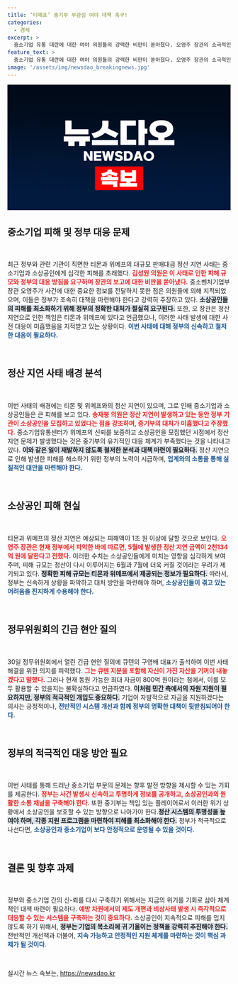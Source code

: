 ```yaml
---
title: ‘티메프’ 중기부 무관심 여야 대책 촉구!
categories:
  - 경제
excerpt: >
  중소기업 유통 대란에 대한 여야 의원들의 강력한 비판이 쏟아졌다. 오영주 장관의 소극적인 대응이 소상공인 피해를 키웠다는 지적과 함께, 피해 규모가 1조 원 이상으로 추정되는 상황! 과연 정부는 어떤 대책을 마련할까?
feature_text: >
  중소기업 유통 대란에 대한 여야 의원들의 강력한 비판이 쏟아졌다. 오영주 장관의 소극적인 대응이 소상공인 피해를 키웠다는 지적과 함께, 피해 규모가 1조 원 이상으로 추정되는 상황! 과연 정부는 어떤 대책을 마련할까?
image: '/assets/img/newsdao_breakingnews.jpg'
---
```


<p><img src="/assets/img/newsdao_breakingnews.jpg" alt="koreaapp 속보" /></p>

<h2 data-ke-size="size26">중소기업 피해 및 정부 대응 문제</h2>

<p data-ke-size="size16">&nbsp;</p>

<p>최근 정부와 관련 기관이 직면한 티몬과 위메프의 대규모 판매대금 정산 지연 사태는 중소기업과 소상공인에게 심각한 피해를 초래했다. <b><span style="color: #ee2323;">김성원 의원은 이 사태로 인한 피해 규모와 정부의 대응 방침을 요구하며 장관의 보고에 대한 비판을 쏟아냈다.</span></b> 중소벤처기업부 장관 오영주가 사건에 대한 중요한 정보를 전달하지 못한 점은 의원들에 의해 지적되었으며, 이들은 정부가 조속히 대책을 마련해야 한다고 강력히 주장하고 있다. <b><span style="  background-color: #21538527;">소상공인들의 피해를 최소화하기 위해 정부의 정확한 대처가 절실히 요구된다.</span></b> 또한, 오 장관은 정산 지연으로 인한 책임은 티몬과 위메프에 있다고 언급했으나, 이러한 사태 발생에 대한 사전 대응이 미흡했음을 지적받고 있는 상황이다. <b><span style="color: #1a5490;">이번 사태에 대해 정부의 신속하고 철저한 대응이 필요하다.</span></b> </p>

<p data-ke-size="size16">&nbsp;</p>

<h2 data-ke-size="size26">정산 지연 사태 배경 분석</h2>

<p data-ke-size="size16">&nbsp;</p>

<p>이번 사태의 배경에는 티몬 및 위메프와의 정산 지연이 있으며, 그로 인해 중소기업과 소상공인들은 큰 피해를 보고 있다. <b><span style="color: #ee2323;">송재봉 의원은 정산 지연이 발생하고 있는 동안 정부 기관이 소상공인을 모집하고 있었다는 점을 강조하며, 중기부의 대처가 미흡했다고 주장했다.</span></b> 중소기업유통센터가 위메프의 신뢰를 보증하고 소상공인을 모집했던 시점에서 정산 지연 문제가 발생했다는 것은 중기부의 유기적인 대응 체계가 부족했다는 것을 나타내고 있다. <b><span style="    background-color: #21538527;">이와 같은 일이 재발하지 않도록 철저한 분석과 대책 마련이 필요하다.</span></b> 정산 지연으로 인해 발생한 피해를 해소하기 위한 정부의 노력이 시급하며, <b><span style="color: #1a5490;">업계와의 소통을 통해 실질적인 대안을 마련해야 한다.</span></b></p>

<p data-ke-size="size16">&nbsp;</p>

<h2 data-ke-size="size26">소상공인 피해 현실</h2>

<p data-ke-size="size16">&nbsp;</p>

<p>티몬과 위메프의 정산 지연은 예상되는 피해액이 1조 원 이상에 달할 것으로 보인다. <b><span style="color: #ee2323;">오영주 장관은 현재 정부에서 파악한 바에 따르면, 5월에 발생한 정산 지연 금액이 2천134억 원에 달한다고 전했다.</span></b> 이러한 수치는 소상공인들에게 미치는 영향을 심각하게 보여주며, 피해 규모는 정산이 다시 이루어지는 6월과 7월에 더욱 커질 것이라는 우려가 제기되고 있다. <b><span style="    background-color: #21538527;">정확한 피해 규모는 티몬과 위메프에서 제공되는 정보가 필요하다.</span></b> 따라서, 정부는 신속하게 상황을 파악하고 대처 방안을 마련해야 하며, <b><span style="color: #1a5490;">소상공인들이 겪고 있는 어려움을 진지하게 수용해야 한다.</span></b></p>

<p data-ke-size="size16">&nbsp;</p>

<h2 data-ke-size="size26">정무위원회의 긴급 현안 질의</h2>

<p data-ke-size="size16">&nbsp;</p>

<p>30일 정무위원회에서 열린 긴급 현안 질의에 큐텐의 구영배 대표가 출석하여 이번 사태 해결을 위한 의지를 피력했다. <b><span style="color: #ee2323;">그는 큐텐 지분을 포함해 자신이 가진 자산을 기꺼이 내놓겠다고 말했다.</span></b> 그러나 현재 동원 가능한 최대 자금이 800억 원이라는 점에서, 이를 모두 활용할 수 있을지는 불확실하다고 언급하였다. <b><span style="    background-color: #21538527;">이처럼 민간 측에서의 자원 지원이 필요하지만, 정부의 적극적인 개입도 중요하다.</span></b> 기업이 자발적으로 자금을 지원하겠다는 의사는 긍정적이나, <b><span style="color: #1a5490;">전반적인 시스템 개선과 함께 정부의 명확한 대책이 뒷받침되어야 한다.</span></b> </p>

<p data-ke-size="size16">&nbsp;</p>

<h2 data-ke-size="size26">정부의 적극적인 대응 방안 필요</h2>

<p data-ke-size="size16">&nbsp;</p>

<p>이번 사태를 통해 드러난 중소기업 부문의 문제는 향후 발전 방향을 제시할 수 있는 기회를 제공한다. <b><span style="color: #ee2323;">정부는 사건 발생시 신속하고 투명하게 정보를 공개하고, 소상공인과의 원활한 소통 채널을 구축해야 한다.</span></b> 또한 중기부는 책임 있는 플레이어로서 이러한 위기 상황에서 소상공인을 보호할 수 있는 방향으로 나아가야 한다.<b><span style=" background-color: #21538527;">정산 시스템의 투명성을 높여야 하며, 각종 지원 프로그램을 마련하여 피해를 최소화해야 한다.</span></b> 정부가 적극적으로 나선다면, <b><span style="color: #1a5490;">소상공인과 중소기업이 보다 안정적으로 운영될 수 있을 것이다.</span></b></p>

<p data-ke-size="size16">&nbsp;</p>

<h2 data-ke-size="size26">결론 및 향후 과제</h2>

<p data-ke-size="size16">&nbsp;</p>

<p>정부와 중소기업 간의 신-뢰를 다시 구축하기 위해서는 지금의 위기를 기회로 삼아 체계적인 대책 마련이 필요하다. <b><span style="color: #ee2323;">예방 차원에서의 제도 개편과 비상사태 발생 시 즉각적으로 대응할 수 있는 시스템을 구축하는 것이 중요하다.</span></b> 소상공인이 지속적으로 피해를 입지 않도록 하기 위해서, <b><span style="  background-color: #21538527;">정부는 기업의 목소리에 귀 기울이는 정책을 강력히 추진해야 한다.</span></b> 전반적인 개선책과 더불어, <b><span style="color: #1a5490;">지속 가능하고 안정적인 지원 체계를 마련하는 것이 핵심 과제가 될 것이다.</span></b> </p>

<p data-ke-size="size16">&nbsp;</p>
실시간 뉴스 속보는, <a href="https://newsdao.kr" rel="dofollow">https://newsdao.kr</a>


